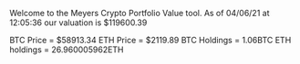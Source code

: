 Welcome to the Meyers Crypto Portfolio Value tool. 
As of 04/06/21 at 12:05:36 our valuation is $119600.39 

BTC Price = $58913.34
 ETH Price = $2119.89
BTC Holdings = 1.06BTC
 ETH holdings = 26.960005962ETH 
